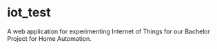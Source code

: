 # iot_test
A web application for experimenting Internet of Things for our Bachelor Project for Home Automation.
